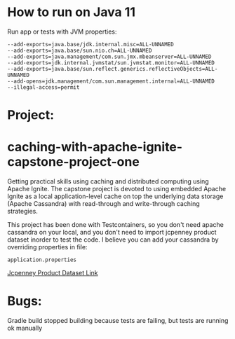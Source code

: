 # How to run on Java 11
Run app or tests with JVM properties:
~~~
--add-exports=java.base/jdk.internal.misc=ALL-UNNAMED
--add-exports=java.base/sun.nio.ch=ALL-UNNAMED
--add-exports=java.management/com.sun.jmx.mbeanserver=ALL-UNNAMED
--add-exports=jdk.internal.jvmstat/sun.jvmstat.monitor=ALL-UNNAMED
--add-exports=java.base/sun.reflect.generics.reflectiveObjects=ALL-UNNAMED
--add-opens=jdk.management/com.sun.management.internal=ALL-UNNAMED
--illegal-access=permit
~~~
# Project:
# caching-with-apache-ignite-capstone-project-one
Getting practical skills using caching and distributed computing using Apache Ignite. The capstone project is devoted to using embedded Apache Ignite as a local application-level cache on top the underlying data storage (Apache Cassandra) with read-through and write-through caching strategies.

This project has been done with Testcontainers, so you don't need apache cassandra on your local, and you don't need to import jcpenney product dataset inorder to test the code. I believe you can add your cassandra by overriding properties in file:
~~~ 
application.properties
~~~

[Jcpenney Product Dataset Link](https://www.kaggle.com/PromptCloudHQ/all-jc-penny-products)

# Bugs:
Gradle build stopped building because tests are failing, but tests are running ok manually